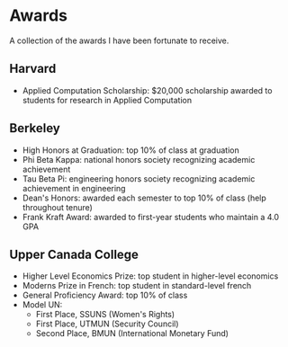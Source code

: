 # Awards

A collection of the awards I have been fortunate to receive.

## Harvard
- Applied Computation Scholarship: $20,000 scholarship awarded to students for research in Applied Computation

## Berkeley
- High Honors at Graduation: top 10% of class at graduation
- Phi Beta Kappa: national honors society recognizing academic achievement
- Tau Beta Pi: engineering honors society recognizing academic achievement in engineering
- Dean's Honors: awarded each semester to top 10% of class (help throughout tenure)
- Frank Kraft Award: awarded to first-year students who maintain a 4.0 GPA

## Upper Canada College
- Higher Level Economics Prize: top student in higher-level economics
- Moderns Prize in French: top student in standard-level french
- General Proficiency Award: top 10% of class
- Model UN:
  - First Place, SSUNS (Women's Rights)
  - First Place, UTMUN (Security Council)
  - Second Place, BMUN (International Monetary Fund)
